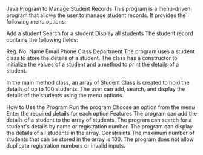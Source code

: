 Java Program to Manage Student Records
This program is a menu-driven program that allows the user to manage student records. It provides the following menu options:

Add a student
Search for a student
Display all students
The student record contains the following fields:

Reg. No.
Name
Email
Phone
Class
Department
The program uses a student class to store the details of a student. The class has a constructor to initialize the values of a student and a method to print the details of a student.

In the main method class, an array of Student Class is created to hold the details of up to 100 students. The user can add, search, and display the details of the students using the menu options.

How to Use the Program
Run the program
Choose an option from the menu
Enter the required details for each option
Features
The program can add the details of a student to the array of students.
The program can search for a student's details by name or registration number.
The program can display the details of all students in the array.
Constraints
The maximum number of students that can be stored in the array is 100.
The program does not allow duplicate registration numbers or invalid inputs.
